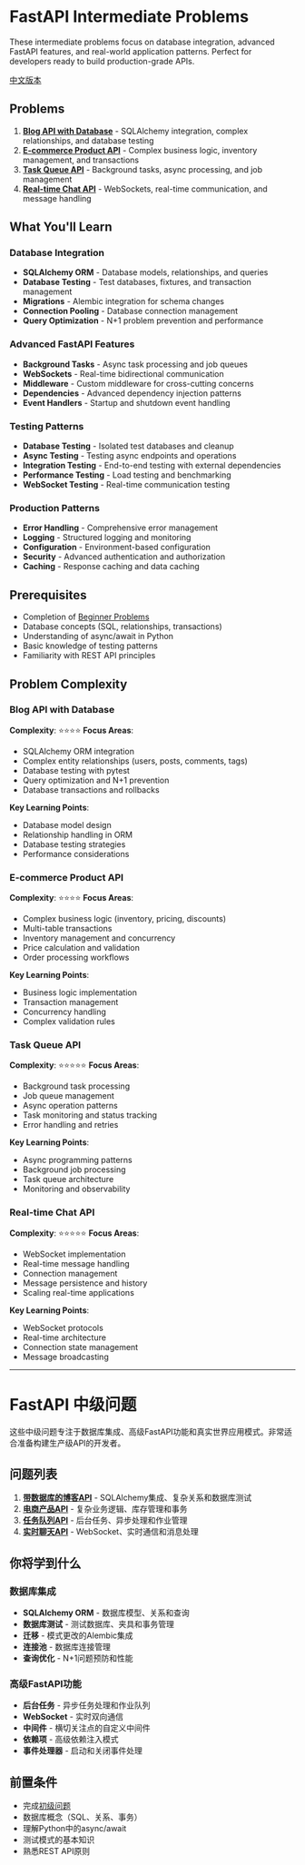 # FastAPI Intermediate Problems

These intermediate problems focus on database integration, advanced FastAPI features, and real-world application patterns. Perfect for developers ready to build production-grade APIs.

[中文版本](#fastapi-中级问题)

## Problems

1. **[Blog API with Database](01-blog-api-database.md)** - SQLAlchemy integration, complex relationships, and database testing
2. **[E-commerce Product API](02-ecommerce-product-api.md)** - Complex business logic, inventory management, and transactions
3. **[Task Queue API](03-task-queue-api.md)** - Background tasks, async processing, and job management
4. **[Real-time Chat API](04-realtime-chat-api.md)** - WebSockets, real-time communication, and message handling

## What You'll Learn

### Database Integration
- **SQLAlchemy ORM** - Database models, relationships, and queries
- **Database Testing** - Test databases, fixtures, and transaction management
- **Migrations** - Alembic integration for schema changes
- **Connection Pooling** - Database connection management
- **Query Optimization** - N+1 problem prevention and performance

### Advanced FastAPI Features
- **Background Tasks** - Async task processing and job queues
- **WebSockets** - Real-time bidirectional communication
- **Middleware** - Custom middleware for cross-cutting concerns
- **Dependencies** - Advanced dependency injection patterns
- **Event Handlers** - Startup and shutdown event handling

### Testing Patterns
- **Database Testing** - Isolated test databases and cleanup
- **Async Testing** - Testing async endpoints and operations
- **Integration Testing** - End-to-end testing with external dependencies
- **Performance Testing** - Load testing and benchmarking
- **WebSocket Testing** - Real-time communication testing

### Production Patterns
- **Error Handling** - Comprehensive error management
- **Logging** - Structured logging and monitoring
- **Configuration** - Environment-based configuration
- **Security** - Advanced authentication and authorization
- **Caching** - Response caching and data caching

## Prerequisites

- Completion of [Beginner Problems](../beginner/)
- Database concepts (SQL, relationships, transactions)
- Understanding of async/await in Python
- Basic knowledge of testing patterns
- Familiarity with REST API principles

## Problem Complexity

### Blog API with Database
**Complexity**: ⭐⭐⭐⭐
**Focus Areas**:
- SQLAlchemy ORM integration
- Complex entity relationships (users, posts, comments, tags)
- Database testing with pytest
- Query optimization and N+1 prevention
- Database transactions and rollbacks

**Key Learning Points**:
- Database model design
- Relationship handling in ORM
- Database testing strategies
- Performance considerations

### E-commerce Product API
**Complexity**: ⭐⭐⭐⭐
**Focus Areas**:
- Complex business logic (inventory, pricing, discounts)
- Multi-table transactions
- Inventory management and concurrency
- Price calculation and validation
- Order processing workflows

**Key Learning Points**:
- Business logic implementation
- Transaction management
- Concurrency handling
- Complex validation rules

### Task Queue API
**Complexity**: ⭐⭐⭐⭐⭐
**Focus Areas**:
- Background task processing
- Job queue management
- Async operation patterns
- Task monitoring and status tracking
- Error handling and retries

**Key Learning Points**:
- Async programming patterns
- Background job processing
- Task queue architecture
- Monitoring and observability

### Real-time Chat API
**Complexity**: ⭐⭐⭐⭐⭐
**Focus Areas**:
- WebSocket implementation
- Real-time message handling
- Connection management
- Message persistence and history
- Scaling real-time applications

**Key Learning Points**:
- WebSocket protocols
- Real-time architecture
- Connection state management
- Message broadcasting

---

# FastAPI 中级问题

这些中级问题专注于数据库集成、高级FastAPI功能和真实世界应用模式。非常适合准备构建生产级API的开发者。

## 问题列表

1. **[带数据库的博客API](01-blog-api-database.md)** - SQLAlchemy集成、复杂关系和数据库测试
2. **[电商产品API](02-ecommerce-product-api.md)** - 复杂业务逻辑、库存管理和事务
3. **[任务队列API](03-task-queue-api.md)** - 后台任务、异步处理和作业管理
4. **[实时聊天API](04-realtime-chat-api.md)** - WebSocket、实时通信和消息处理

## 你将学到什么

### 数据库集成
- **SQLAlchemy ORM** - 数据库模型、关系和查询
- **数据库测试** - 测试数据库、夹具和事务管理
- **迁移** - 模式更改的Alembic集成
- **连接池** - 数据库连接管理
- **查询优化** - N+1问题预防和性能

### 高级FastAPI功能
- **后台任务** - 异步任务处理和作业队列
- **WebSocket** - 实时双向通信
- **中间件** - 横切关注点的自定义中间件
- **依赖项** - 高级依赖注入模式
- **事件处理器** - 启动和关闭事件处理

## 前置条件

- 完成[初级问题](../beginner/)
- 数据库概念（SQL、关系、事务）
- 理解Python中的async/await
- 测试模式的基本知识
- 熟悉REST API原则